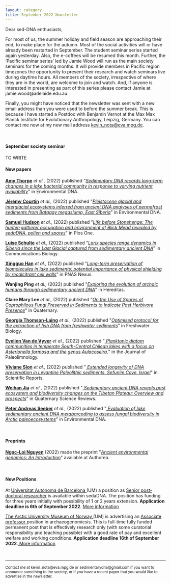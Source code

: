```yaml
---
layout: category
title: September 2022 Newsletter
---
```


<div class="section">
<p>Dear sed-DNA enthusiasts,</p>

<div class="intro">
<p>
For most of us, the summer holiday and field season are approaching their end, to make place for the autumn. Most of the social activities will or have already been restarted in September. The student seminar series started again yesterday. Also, the e-coffees will be resumed this month. Further, the ‘Pacific seminar series’ led by Jamie Wood will run as the main society seminars for the coming months. It will provide members in Pacific region timezones the opportunity to present their research and watch seminars live during daytime hours. All members of the society, irrespective of where they are in the world, are welcome to join and watch. And, if anyone is interested in presenting as part of this series please contact Jamie at jamie.wood@adelaide.edu.au.

Finally, you might have noticed that the newsletter was sent with a new email address than you were used to before the summer break. This is because I have started a Postdoc with Benjamin Vernot at the Max Max Planck Institute for Evolutionary Anthropology, Leipzig, Germany. You can contact me now at my new mail address kevin_nota@eva.mpg.de.</p>  
  
<br>
<div class="intro">
<h4 class="section-title underline">September society seminar</h4><p>
TO WRITE
<br>  

<h4 class="section-title underline">New papers</h4>

<p><a href="https://www.researchgate.net/profile/Amy-Thorpe-3" target="_blank"><b>Amy Thorpe</b></a> <i>et al.,</i> (2022) published "<a href="https://doi.org/10.1002/edn3.344" target="_blank"><u><i>Sedimentary DNA records long-term changes in a lake bacterial community in response to varying nutrient availability</i></u></a>" in Environmental DNA.</p>

<p><a href="https://www.researchgate.net/profile/Jeremy-Courtin" target="_blank"><b>Jérémy Courtin</b></a> <i>et al.,</i> (2022) published "<a href="https://doi.org/10.1002/edn3.336" target="_blank"><u><i>Pleistocene glacial and interglacial ecosystems inferred from ancient DNA analyses of permafrost sediments from Batagay megaslump, East Siberia</i></u></a>" in Environmental DNA.</p>

<p><a href="https://www.researchgate.net/profile/Sam-Hudson-9" target="_blank"><b>Samuel Hudson</b></a> <i>et al.,</i> (2022) published "<a href="https://doi.org/10.1371/journal.pone.0266789" target="_blank"><u><i>Life before Stonehenge: The hunter-gatherer occupation and environment of Blick Mead revealed by sedaDNA, pollen and spores</i></u></a>" in Plos One.</p>

<p><a href="https://www.researchgate.net/profile/Luise-Schulte" target="_blank"><b>Luise Schulte</b></a> <i>et al.,</i> (2022) published "<a href="https://doi.org/10.1038/s42003-022-03455-0" target="_blank"><u><i>Larix species range dynamics in Siberia since the Last Glacial captured from sedimentary ancient DNA</i></u></a>" in Communications Biology.</p>

<p><a href="https://www.researchgate.net/profile/Xingguo-Han" target="_blank"><b>Xingguo Han</b></a> <i>et al.,</i> (2022) published "<a href="https://doi.org/10.1093/pnasnexus/pgac076" target="_blank"><u><i>Long-term preservation of biomolecules in lake sediments: potential importance of physical shielding by recalcitrant cell walls</i></u></a>" in PNAS Nexus.</p>

<p><b>Wanjing Ping</b> <i>et al.,</i> (2022) published "<a href="10.16288/j.yczz.22-032" target="_blank"><u><i>Exploring the evolution of archaic humans through sedimentary ancient DNA</i></u></a>" in Hereditas.</p>

<p><b>Claire Mary Lee </b><i>et al.,</i> (2022) published "<a href="https://doi.org/10.3390/quat5030030" target="_blank"><u><i>On the Use of Spores of Coprophilous Fungi Preserved in Sediments to Indicate Past Herbivore Presence</i></u></a>" in Quaternary.</p>

<p><a href="https://www.researchgate.net/profile/Georgia-Thomson-Laing" target="_blank"><b>Georgia Thomson-Laing</b></a> <i>et al.,</i> (2022) published "<a href="https://doi.org/10.1111/fwb.13962" target="_blank"><u><i>Optimised protocol for the extraction of fish DNA from freshwater sediments</i></u></a>" in Freshwater Biology.</p>

<p><a href="https://www.researchgate.net/profile/Evelien-Van-De-Vyver" target="_blank"><b>Evelien Van de Vyver</b></a> <i>et al.,</i> (2022) published "<a href="https://doi.org/10.1007/s10933-022-00247-8" target="_blank"><u><i> Planktonic diatom communities in temperate South-Central Chilean lakes with a focus on Asterionella formosa and the genus Aulacoseira.</i></u></a>" in the Journal of Paleolimnology.</p>

<p><a href="https://www.slonlab.com" target="_blank"><b>Viviane Slon</b></a> <i>et al.,</i> (2022) published "<a href="https://doi.org/10.1038/s41598-022-17399-2" target="_blank"><u><i> Extended longevity of DNA preservation in Levantine Paleolithic sediments, Sefunim Cave, Israel</i></u></a>" in Scientific Reports.</p>

<p><a href="https://www.researchgate.net/profile/Weihan-Jia-3" target="_blank"><b>Weihan Jia</b></a> <i>et al.,</i> (2022) published "<a href="https://doi.org/10.1016/j.quascirev.2022.107703" target="_blank"><u><i> Sedimentary ancient DNA reveals past ecosystem and biodiversity changes on the Tibetan Plateau: Overview and prospects</i></u></a>" in Quaternary Science Reviews.</p>

<p><a href="https://www.researchgate.net/profile/Peter-Seeber" target="_blank"><b>Peter Andreas Seeber</b></a> <i>et al.,</i> (2022) published "<a href="https://doi.org/10.1002/edn3.315" target="_blank"><u><i> Evaluation of lake sedimentary ancient DNA metabarcoding to assess fungal biodiversity in Arctic paleoecosystems</i></u></a>" in Environmental DNA.</p>

<br>
<div class="intro">
<h4 class="section-title underline">Preprints</h4>

<p><a href="https://www.researchgate.net/profile/Ngoc-Loi-Nguyen" target="_blank"><b>Ngoc-Loi Nguyen</b></a> (2022) made the preprint "<a href=" 10.22541/au.166012157.74707420/v2" target="_blank"><u><i>Ancient environmental genomics: An Introduction</i></u></a>" available at Authorea.</p>

<br>
<h4 class="section-title underline">New Positions</h4>

<p>At <a href="https://www.uab.cat/web/universitat-autonoma-de-barcelona-1345467954774.html" target="_blank"><u> Universitat Autònoma de Barcelona </u></a>(UM) a position as <a href="[https://www.jobbnorge.no/en/available-jobs/job/222676/researcher-in-northern-terrestrial-ancient-dna](https://euraxess.ec.europa.eu/jobs/814987)" target="_blank"><u>Senior post-doctoral researcher</u></a> is available within sedaDNA. The position has funding for three years initially with possibility of 1 or 2 years extension. <b> Application deadline is 6th of September 2022</b>. <a href="https://euraxess.ec.europa.eu/jobs/814987" target="_blank"><u> More information</u></a> </p>

<p><a href="https://en.uit.no/tmu" target="_blank"><u>The Arctic University Museum of Norway </u></a>(UM) is advertising an <a href="https://www.jobbnorge.no/en/available-jobs/job/229371/associate-professor-in-archaeogenomics-archaeogenetics" target="_blank"><u>Associate professor </u></a> position in archaeogenomicsis. This is full-time fully funded permanent post that is effectively research only (with some curatorial responsibility and teaching possible) with a good rate of pay and excellent welfare and working conditions.<b> Application deadline 16th of September 2022</b>.<a href="https://www.jobbnorge.no/en/available-jobs/job/229371/associate-professor-in-archaeogenomics-archaeogenetics" target="_blank"><u> More information</u></a></p>

<br>

<hr />
<p><small>Contact me at kevin_nota@eva.mpg.de or sedimentarydna@gmail.com if you want to announce something to the society, or if you have a recent paper that you would like to advertise in the newsletter.</small></p>
